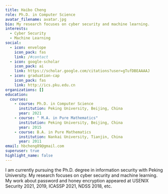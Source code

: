 ```yaml
---
title: Haibo Cheng
role: Ph.D. in Computer Science
avatar_filename: avatar.jpg
bio: My research focuses on cyber security and machine learning.
interests:
  - Cyber Security
  - Machine Learning
social:
  - icon: envelope
    icon_pack: fas
    link: /#contact
  - icon: google-scholar
    icon_pack: ai
    link: https://scholar.google.com/citations?user=gTufDBEAAAAJ
  - icon: graduation-cap
    icon_pack: fas
    link: http://ics.pku.edu.cn
organizations: []
education:
  courses:
    - course: Ph.D. in Computer Science
      institution: Peking University, Beijing, China
      year: 2021
    - course: " M.A. in Pure Mathematics"
      institution: Peking University, Beijing, China
      year: 2015
    - course: B.A. in Pure Mathematics
      institution: Nankai University, Tianjin, China
      year: 2011
email: hbcheng89@gmail.com
superuser: true
highlight_name: false
---
```

I am currently pursuing the Ph.D. degree in information security with Peking University. My research focuses on cyber security and machine learning. My work about password and honey encryption appeared at USENIX Security 2021, 2019, ICASSP 2021, NDSS 2018, etc.
